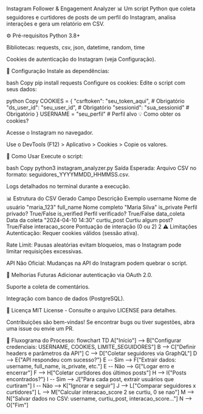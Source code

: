 Instagram Follower & Engagement Analyzer 📊
Um script Python que coleta seguidores e curtidores de posts de um perfil do Instagram, analisa interações e gera um relatório em CSV.

⚙️ Pré-requisitos
Python 3.8+

Bibliotecas: requests, csv, json, datetime, random, time

Cookies de autenticação do Instagram (veja Configuração).

🔧 Configuração
Instale as dependências:

bash
Copy
pip install requests
Configure os cookies:
Edite o script com seus dados:

python
Copy
COOKIES = {
    "csrftoken": "seu_token_aqui",  # Obrigatório
    "ds_user_id": "seu_user_id",    # Obrigatório
    "sessionid": "sua_sessionid"     # Obrigatório
}
USERNAME = "seu_perfil"             # Perfil alvo
💡 Como obter os cookies?

Acesse o Instagram no navegador.

Use o DevTools (F12) > Aplicativo > Cookies > Copie os valores.

🚀 Como Usar
Execute o script:

bash
Copy
python3 instagram_analyzer.py
Saída Esperada:
Arquivo CSV no formato: seguidores_YYYYMMDD_HHMMSS.csv.

Logs detalhados no terminal durante a execução.

📊 Estrutura do CSV Gerado
Campo	Descrição	Exemplo
username	Nome de usuário	"maria_123"
full_name	Nome completo	"Maria Silva"
is_private	Perfil privado?	True/False
is_verified	Perfil verificado?	True/False
data_coleta	Data da coleta	"2024-04-10 14:30"
curtiu_post	Curtiu algum post?	True/False
interacao_score	Pontuação de interação (0 ou 2)	2
⚠️ Limitações
Autenticação: Requer cookies válidos (sessão ativa).

Rate Limit: Pausas aleatórias evitam bloqueios, mas o Instagram pode limitar requisições excessivas.

API Não Oficial: Mudanças na API do Instagram podem quebrar o script.

📌 Melhorias Futuras
Adicionar autenticação via OAuth 2.0.

Suporte a coleta de comentários.

Integração com banco de dados (PostgreSQL).

📄 Licença
MIT License - Consulte o arquivo LICENSE para detalhes.

Contribuições são bem-vindas!
Se encontrar bugs ou tiver sugestões, abra uma issue ou envie um PR.

🔗 Fluxograma do Processo:
    flowchart TD
    A["Início"] --> B["Configurar credenciais: USERNAME, COOKIES, LIMITE_SEGUIDORES"]
    B --> C["Definir headers e parâmetros da API"]
    C --> D["Coletar seguidores via GraphQL"]
    D --> E{"API respondeu com sucesso?"}
    E -- Sim --> F["Extrair dados: username, full_name, is_private, etc."]
    E -- Não --> G["Logar erro e encerrar"]
    F --> H["Coletar curtidores dos últimos posts"]
    H --> I{"Posts encontrados?"}
    I -- Sim --> J["Para cada post, extrair usuários que curtiram"]
    I -- Não --> K["Ignorar e seguir"]
    J --> L["Comparar seguidores x curtidores"]
    L --> M["Calcular interacao_score 2 se curtiu, 0 se nao"]
    M --> N["Salvar dados no CSV: username, curtiu_post, interacao_score..."]
    N --> O["Fim"]
